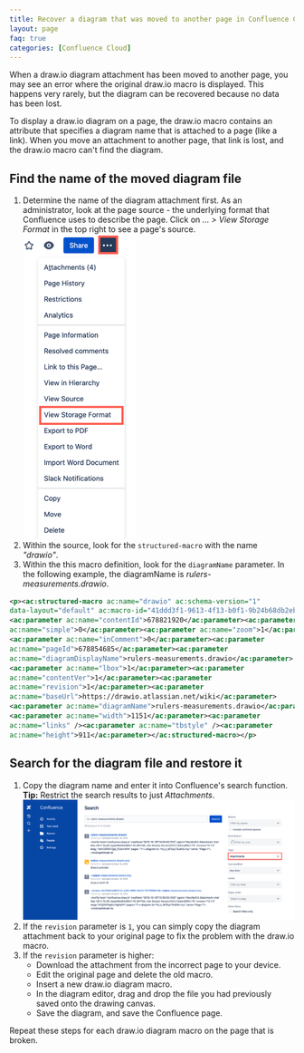 ```yaml
---
title: Recover a diagram that was moved to another page in Confluence Cloud
layout: page
faq: true
categories: [Confluence Cloud]
---
```


When a draw.io diagram attachment has been moved to another page, you may see an error where the original draw.io macro is displayed. This happens very rarely, but the diagram can be recovered because no data has been lost.

To display a draw.io diagram on a page, the draw.io macro contains an attribute that specifies a diagram name that is attached to a page (like a link). When you move an attachment to another page, that link is lost, and the draw.io macro can't find the diagram.

## Find the name of the moved diagram file

1. Determine the name of the diagram attachment first. As an administrator, look at the page source - the underlying format that Confluence uses to describe the page. Click on _... > View Storage Format_ in the top right to see a page's source.
<br /><img src="/assets/img/blog/confluence-cloud-view-storage-format.png" width="200" alt="Click on ... > View Storage Format to see the source of a page in Confluence Cloud as an administrator">
2. Within the source, look for the ``structured-macro`` with the name _"drawio"_.
3. Within the this macro definition, look for the ``diagramName`` parameter. In the following example, the diagramName is _rulers-measurements.drawio_.

```XML
<p><ac:structured-macro ac:name="drawio" ac:schema-version="1"
data-layout="default" ac:macro-id="41ddd3f1-9613-4f13-b0f1-9b24b68db2eb">
<ac:parameter ac:name="contentId">678821920</ac:parameter><ac:parameter
ac:name="simple">0</ac:parameter><ac:parameter ac:name="zoom">1</ac:parameter>
<ac:parameter ac:name="inComment">0</ac:parameter><ac:parameter
ac:name="pageId">678854685</ac:parameter><ac:parameter
ac:name="diagramDisplayName">rulers-measurements.drawio</ac:parameter>
<ac:parameter ac:name="lbox">1</ac:parameter><ac:parameter
ac:name="contentVer">1</ac:parameter><ac:parameter
ac:name="revision">1</ac:parameter><ac:parameter
ac:name="baseUrl">https://drawio.atlassian.net/wiki</ac:parameter>
<ac:parameter ac:name="diagramName">rulers-measurements.drawio</ac:parameter>
<ac:parameter ac:name="width">1151</ac:parameter><ac:parameter
ac:name="links" /><ac:parameter ac:name="tbstyle" /><ac:parameter
ac:name="height">911</ac:parameter></ac:structured-macro></p>
```

## Search for the diagram file and restore it

1. Copy the diagram name and enter it into Confluence's search function. <br />
**Tip:** Restrict the search results to just _Attachments_.
<br /><img src="/assets/img/blog/attachment-search-diagram-name-confluence-cloud.png" width="600" alt="Filter the search results to attachments to find the moved diagram files">
2. If the ``revision`` parameter is ``1``, you can simply copy the diagram attachment back to your original page to fix the problem with the draw.io macro.
3. If the ``revision`` parameter is higher:
   * Download the attachment from the incorrect page to your device.
   * Edit the original page and delete the old macro.
   * Insert a new draw.io diagram macro.
   * In the diagram editor, drag and drop the file you had previously saved onto the drawing canvas.
   * Save the diagram, and save the Confluence page.

Repeat these steps for each draw.io diagram macro on the page that is broken.
